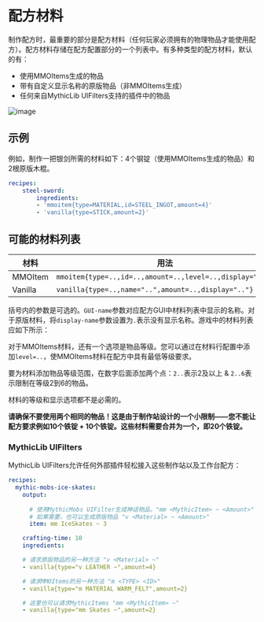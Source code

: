 # 配方材料

制作配方时，最重要的部分是配方材料（任何玩家必须拥有的物理物品才能使用配方）。配方材料存储在配方配置部分的一个列表中。有多种类型的配方材料，默认的有：

- 使用MMOItems生成的物品
- 带有自定义显示名称的原版物品（非MMOItems生成）
- 任何来自MythicLib UIFilters支持的插件中的物品

![image](https://i.imgur.com/jECX7PW.png)

## 示例

例如，制作一把银剑所需的材料如下：4个钢锭（使用MMOItems生成的物品）和2根原版木棍。

```yaml
recipes:
    steel-sword:
        ingredients:
        - 'mmoitem{type=MATERIAL,id=STEEL_INGOT,amount=4}'
        - 'vanilla{type=STICK,amount=2}'
```

## 可能的材料列表

| 材料      | 用法                                             |
|------------|---------------------------------------------------|
| MMOItem    | `mmoitem{type=..,id=..,amount=..,level=..,display=".."}`     |
| Vanilla    | `vanilla{type=..,name="..",amount=..,display=".."}` |

括号内的参数是可选的。`GUI-name`参数对应配方GUI中材料列表中显示的名称。对于原版材料，将`display-name`参数设置为`.`表示没有显示名称。游戏中的材料列表应如下所示：

对于MMOItems材料，还有一个选项是物品等级。您可以通过在材料行配置中添加`level=..`，使MMOItems材料在配方中具有最低等级要求。

要为材料添加物品等级范围，在数字后面添加两个点：`2..`表示2及以上 & `2..6`表示限制在等级2到6的物品。

材料的等级和显示选项都不是必需的。

**请确保不要使用两个相同的物品！这是由于制作站设计的一个小限制——您不能让配方要求例如10个铁锭 + 10个铁锭。这些材料需要合并为一个，即20个铁锭。**

### MythicLib UIFilters

MythicLib UIFilters允许任何外部插件轻松接入这些制作站以及工作台配方：

```yaml
recipes:
  mythic-mobs-ice-skates:
    output:
   
      # 使用MythicMobs UIFilter生成神话物品，"mm <MythicItem> ~ <Amount>"
      # 如果需要，也可以生成原版物品 "v <Material> ~ <Amount>"
      item: mm IceSkates ~ 3

    crafting-time: 10
    ingredients:

    # 请求原版物品的另一种方法 "v <Material> ~"
    - vanilla{type="v LEATHER ~",amount=4}

    # 请求MMOItems的另一种方法 "m <TYPE> <ID>"
    - vanilla{type="m MATERIAL WARM_FELT",amount=2}

    # 这里也可以请求MythicItems "mm <MythicItem> ~"
    - vanilla{type="mm Skates ~",amount=2}
```
